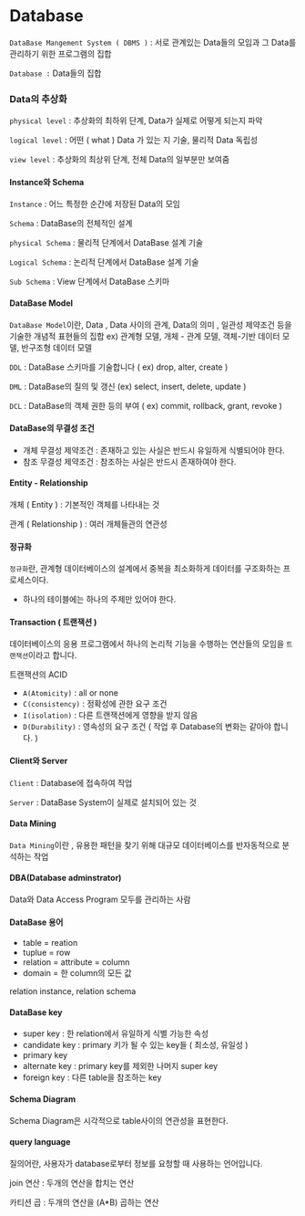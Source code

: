 
# **Database** 

`DataBase Mangement System ( DBMS )` : 서로 관계있는 Data들의 모임과 그 Data를 관리하기 위한 프로그램의 집합

`Database :` Data들의 집합

### Data의 추상화

`physical level` : 추상화의 최하위 단계, Data가 실제로 어떻게 되는지 파악

`logical level` : 어떤 ( what ) Data 가 있는 지 기술, 물리적 Data 독립성

`view level` : 추상화의 최상위 단계, 전체 Data의 일부분만 보여줌

#### Instance와 Schema

`Instance` : 어느 특정한 순간에 저장된 Data의 모임

`Schema` : DataBase의 전체적인 설계

`physical Schema` : 물리적 단계에서 DataBase 설계 기술

`Logical Schema` : 논리적 단계에서 DataBase 설계 기술

`Sub Schema` :  View 단계에서 DataBase 스키마 

#### DataBase Model 

`DataBase Model`이란, Data , Data 사이의 관계, Data의 의미 , 일관성 제약조건 등을 기술한 개념적 표현들의 집합 ex) 관계형 모델, 개체 - 관계 모델, 객체-기반 데이터 모델, 반구조형 데이터 모델



`DDL`  : DataBase 스키마를 기술합니다 ( ex) drop, alter, create ) 

`DML` : DataBase의 질의 및 갱신 (ex) select, insert, delete, update )

`DCL` : DataBase의 객체 권한 등의 부여 ( ex) commit, rollback, grant, revoke )



#### DataBase의 무결성 조건

* 개체 무결성 제약조건 : 존재하고 있는 사실은 반드시 유일하게 식별되어야 한다.
* 참조 무결성 제약조건 : 참조하는 사실은 반드시 존재하여야 한다.



#### Entity - Relationship

개체 ( Entity ) : 기본적인 객체를 나타내는 것

관계 ( Relationship ) : 여러 개체들관의 연관성 



#### 정규화 

`정규화`란, 관계형 데이터베이스의 설계에서 중복을 최소화하게 데이터를 구조화하는 프로세스이다.

- 하나의 테이블에는 하나의 주제만 있어야 한다.



#### Transaction ( 트랜잭션 )

데이터베이스의 응용 프로그램에서 하나의 논리적 기능을 수행하는 연산들의 모임을 `트랜잭션`이라고 합니다.

트랜잭션의 ACID

* `A(Atomicity)` : all or none
* `C(consistency)` : 정확성에 관한 요구 조건
* `I(isolation)` : 다른 트랜잭션에게 영향을 받지 않음
* `D(Durability)` : 영속성의 요구 조건 ( 작업 후 Database의 변화는 같아야 합니다. )



#### Client와 Server

`Client` : Database에 접속하여 작업

`Server` : DataBase System이 실제로 설치되어 있는 것 



#### Data Mining

`Data Mining`이란 , 유용한 패턴을 찾기 위해 대규모 데이터베이스를 반자동적으로 분석하는 작업



#### DBA(Database adminstrator)

Data와 Data Access Program 모두를 관리하는 사람 



#### DataBase 용어

* table = reation
* tuplue = row
* relation = attribute = column 
* domain = 한 column의 모든 값

relation instance, relation schema

#### DataBase key

* super key : 한 relation에서 유일하게 식별 가능한 속성
* candidate key : primary 키가 될 수 있는 key들 ( 최소성, 유일성 )
* primary key
* alternate key :  primary key를 제외한 나머지 super key
* foreign key : 다른 table을 참조하는 key



#### Schema Diagram

Schema Diagram은 시각적으로 table사이의 연관성을 표현한다.



#### query language

질의어란, 사용자가 database로부터 정보를 요청할 때 사용하는 언어입니다.

join 연산 : 두개의 연산을 합치는 연산

카티션 곱 :  두개의 연산을 (A*B) 곱하는 연산
